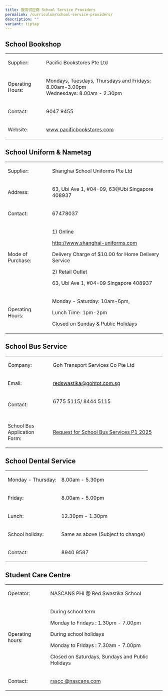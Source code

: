 ```yaml
---
title: 服务供应商 School Service Providers
permalink: /curriculum/school-service-providers/
description: ""
variant: tiptap
---
```

<h2>School Bookshop</h2>
<table style="minWidth: 50px">
<colgroup>
<col>
<col>
</colgroup>
<tbody>
<tr>
<td rowspan="1" colspan="1">
<p>Supplier:</p>
</td>
<td rowspan="1" colspan="1">
<p>Pacific Bookstores Pte Ltd</p>
</td>
</tr>
<tr>
<td rowspan="1" colspan="1">
<p>Operating Hours:
<br>
</p>
</td>
<td rowspan="1" colspan="1">
<p>Mondays, Tuesdays, Thursdays and Fridays: 8.00am-3.00pm
<br>Wednesdays: 8.00am - 2.30pm</p>
</td>
</tr>
<tr>
<td rowspan="1" colspan="1">
<p>Contact:</p>
</td>
<td rowspan="1" colspan="1">
<p>9047 9455
<br>
</p>
</td>
</tr>
<tr>
<td rowspan="1" colspan="1">
<p>Website:</p>
</td>
<td rowspan="1" colspan="1">
<p><a href="http://www.pacificbookstores.com/" rel="noopener noreferrer nofollow" target="_blank">www.pacificbookstores.com</a>
<br>
</p>
</td>
</tr>
</tbody>
</table>
<h2>School Uniform &amp; Nametag</h2>
<table style="minWidth: 50px">
<colgroup>
<col>
<col>
</colgroup>
<tbody>
<tr>
<td rowspan="1" colspan="1">
<p>Supplier:</p>
</td>
<td rowspan="1" colspan="1">
<p>Shanghai School Uniforms Pte Ltd</p>
</td>
</tr>
<tr>
<td rowspan="1" colspan="1">
<p>Address:</p>
</td>
<td rowspan="1" colspan="1">
<p>63, Ubi Ave 1, #04-09, 63@Ubi Singapore 408937
<br>
</p>
</td>
</tr>
<tr>
<td rowspan="1" colspan="1">
<p>Contact:</p>
</td>
<td rowspan="1" colspan="1">
<p>67478037</p>
</td>
</tr>
<tr>
<td rowspan="1" colspan="1">
<p>Mode of Purchase:</p>
</td>
<td rowspan="1" colspan="1">
<p>1) Online</p>
<p><a href="http://www.shanghai-uniforms.com" rel="noopener noreferrer nofollow" target="_blank">http://www.shanghai-uniforms.com</a>
</p>
<p>Delivery Charge of $10.00 for Home Delivery Service</p>
<p></p>
<p>2) Retail Outlet</p>
<p>63, Ubi Ave 1, #04-09 Singapore 408937</p>
</td>
</tr>
<tr>
<td rowspan="1" colspan="1">
<p>Operating Hours:</p>
</td>
<td rowspan="1" colspan="1">
<p>Monday - Saturday: 10am-6pm,</p>
<p>Lunch Time: 1pm-2pm</p>
<p>Closed on Sunday &amp; Public Holidays</p>
</td>
</tr>
</tbody>
</table>
<h2>School Bus Service</h2>
<table style="minWidth: 50px">
<colgroup>
<col>
<col>
</colgroup>
<tbody>
<tr>
<td rowspan="1" colspan="1">
<p>Company:</p>
</td>
<td rowspan="1" colspan="1">
<p>Goh Transport Services Co Pte Ltd</p>
</td>
</tr>
<tr>
<td rowspan="1" colspan="1">
<p>Email:</p>
</td>
<td rowspan="1" colspan="1">
<p><a href="mailto:redswastika@gohtpt.com.sg" rel="noopener noreferrer nofollow" target="">redswastika@gohtpt.com.sg</a>
</p>
</td>
</tr>
<tr>
<td rowspan="1" colspan="1">
<p>Contact:</p>
</td>
<td rowspan="1" colspan="1">
<p>6775 5115/ 8444 5115&nbsp;&nbsp; &nbsp;&nbsp;&nbsp;&nbsp;&nbsp; &nbsp;&nbsp;&nbsp;
&nbsp;&nbsp;&nbsp; &nbsp;&nbsp;&nbsp; &nbsp;&nbsp;&nbsp; &nbsp;&nbsp;&nbsp;
&nbsp;&nbsp;&nbsp; &nbsp;&nbsp;&nbsp; &nbsp;&nbsp;&nbsp; &nbsp;&nbsp;&nbsp;
&nbsp;&nbsp;&nbsp; &nbsp;&nbsp;&nbsp; &nbsp;&nbsp;&nbsp; &nbsp;&nbsp;&nbsp;
&nbsp;&nbsp;&nbsp; &nbsp;&nbsp;&nbsp; &nbsp;&nbsp;&nbsp; &nbsp;&nbsp;&nbsp;
&nbsp;&nbsp;&nbsp; &nbsp;&nbsp;&nbsp; &nbsp;&nbsp;&nbsp; &nbsp;&nbsp;&nbsp;
&nbsp;&nbsp;&nbsp; &nbsp;&nbsp;&nbsp;</p>
</td>
</tr>
<tr>
<td rowspan="1" colspan="1">
<p>School Bus Application Form:</p>
</td>
<td rowspan="1" colspan="1">
<p><a href="/files/Request_for_School_Bus_Services___P1_2025.pdf" rel="noopener noreferrer nofollow" target="_blank">Request for School Bus Services P1 2025</a>
</p>
</td>
</tr>
</tbody>
</table>
<h2>School Dental Service</h2>
<table style="minWidth: 50px">
<colgroup>
<col>
<col>
</colgroup>
<tbody>
<tr>
<td rowspan="1" colspan="1">
<p>Monday - Thursday:</p>
</td>
<td rowspan="1" colspan="1">
<p>8.00am - 5.30pm</p>
</td>
</tr>
<tr>
<td rowspan="1" colspan="1">
<p>Friday:</p>
</td>
<td rowspan="1" colspan="1">
<p>8.00am - 5.00pm</p>
</td>
</tr>
<tr>
<td rowspan="1" colspan="1">
<p>Lunch:</p>
</td>
<td rowspan="1" colspan="1">
<p>12.30pm - 1.30pm</p>
</td>
</tr>
<tr>
<td rowspan="1" colspan="1">
<p>School holiday:</p>
</td>
<td rowspan="1" colspan="1">
<p>Same as above (Subject to change)</p>
</td>
</tr>
<tr>
<td rowspan="1" colspan="1">
<p>Contact:</p>
</td>
<td rowspan="1" colspan="1">
<p>8940 9587</p>
</td>
</tr>
</tbody>
</table>
<h2>Student Care Centre</h2>
<table style="minWidth: 50px">
<colgroup>
<col>
<col>
</colgroup>
<tbody>
<tr>
<td rowspan="1" colspan="1">
<p>Operator:</p>
</td>
<td rowspan="1" colspan="1">
<p>NASCANS PHI @ Red Swastika School</p>
</td>
</tr>
<tr>
<td rowspan="1" colspan="1">
<p>Operating hours:</p>
</td>
<td rowspan="1" colspan="1">
<p>During school term</p>
<p>Monday to Fridays : 1.30pm - 7.00pm</p>
<p>During school holidays</p>
<p>Monday to Fridays : 7.30am - 7.00pm</p>
<p>Closed on Saturdays, Sundays and Public Holidays</p>
</td>
</tr>
<tr>
<td rowspan="1" colspan="1">
<p>Contact:</p>
</td>
<td rowspan="1" colspan="1">
<p><a href="mailto:rsscc
@nascans.com" rel="noopener noreferrer nofollow" target="">rsscc @nascans.com</a>
<br>
</p>
</td>
</tr>
</tbody>
</table>
<p>
<br>
<br>
</p>